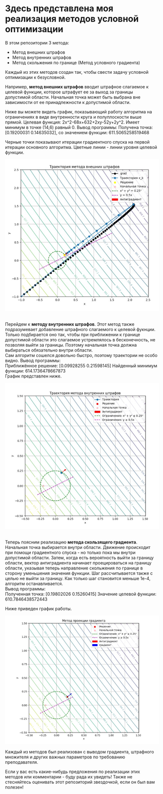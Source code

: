 <h1>Здесь представлена моя реализация методов условной оптимизации</h1>
<div>
В этом репозитории 3 метода:
<ul>
<li>Метод внешних штрафов</li>
<li>Метод внутренних штрафов</li>
<li>Метод скольжения по границе (Метод условного градиента)</li>
</ul>
</div>

<div>
Каждый из этих методов создан так, чтобы свести задачу условной
оптимизации к безусловной.<br>

Например, **метод внешних штрафов** вводит штрафное слагаемое 
к целевой функции, которое штрафует ее за выход за границы 
допустимой области. Начальная точка может быть выбрана вне 
зависимости от ее принадлежности к допустимой области.
<br>

Ниже вы можете видеть график, показывающий работу алгоритма на 
ограничениях в виде внутренности круга и полуплоскости выше прямой.
Целевая функция: 2x^2-68x+632+2xy-52y+2y^2. Имеет минимум в точке
(14,6) равный 0. Вывод программы: Получена точка: [0.19200031 0.14635032], со значением функции: 611.5065258519468<br>

Черные точки показывают итерации градиентного спуска на первой
итерации основного алгоритма. Цветные линии - линии уровня целевой 
функции. 

<img src="./external_penalty_img.jpg">

</div>

<div><br>

Перейдем к **методу внутренних штрафов**. Этот метод также
подразумевает добавление штрафного слагаемого к целевой фукнции. 
Только подбирается оно так, чтобы при приближении к границе 
допустимой области это слагаемое устремлялось в бесконечность,
не позволяя выйти за границы. Поэтому начальная точка должна 
выбираться обязательно внутри области.
<br>
Сам алгоритм сошелся довольно быстро, поэтому траектории не особо
видно. Вывод программы: <br>
Приближённое решение: [0.09928255 0.21598145]
Найденный минимум функции:  614.1736478667873<br>
График представлен ниже.

<img src="./internal_penalty_img.jpg">

</div>

<div><br>

Теперь поясним реализацию **метода скользящего градиента**. Начальная
точка выбирается внутри области. Движение происходит при помощи 
градиентного спуска - но только пока мы внутри допустимой области.
Затем, когда есть вероятность выйти за границу области, 
вектор антиградиента начинает проецироваться на границу области, 
указывая теперь направление скольжения по границе в сторону 
уменьшения значения функции. Шаг рассчитывается также с целью не 
выйти за границу. Как только шаг становится меньше 1е-4, алгоритм
останавливается. <br>
Вывод программы:<br>
Полученная точка: [0.19802026 0.15260415]
Значение целевой функции: 610.7846438572443<br>

Ниже приведен график работы.

<img src="./border_glide_img.jpg">
<br>

Каждый из методов был реализован с выводом градиента, штрафного
множителя и других важных параметров по требованию преподавателя.
</div>

<div>
Если у вас есть какие-нибудь предложения по реализации этих методов
или комментарии - буду рада их увидеть! Также не стесняйтесь оценивать
этот репозиторий звездочкой, если он был вам полезен!
</div>
